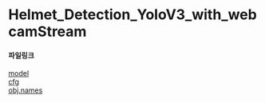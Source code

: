 # Helmet_Detection_YoloV3_with_webcamStream


#### 파일링크 
[model](https://drive.google.com/file/d/1_xBdP1GRK4i7yzJP8_a5GWaejZZKjdyI/view?usp=sharing)  
[cfg](https://drive.google.com/file/d/119l1wonij3kXcuyAHC6-jRTw1NT0FzFH/view?usp=sharing)  
[obj.names](https://drive.google.com/file/d/1eSA8XVuzCe9Ka63v-HEWx7Hxo8z_cpaF/view?usp=sharing)  




